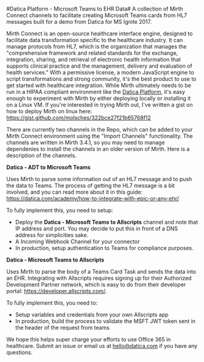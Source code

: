 #Datica Platform - Microsoft Teams to EHR Data#
A collection of Mirth Connect channels to facilitate creating Microsoft Teams cards from HL7 messages built for a demo from Datica for MS Ignite 2017. 

Mirth Connect is an open-source healthcare interface engine, designed to facilitate data transformation specific to the healthcare industry. It can manage protocols from HL7, which is the organization that manages the "comprehensive framework and related standards for the exchange, integration, sharing, and retrieval of electronic health information that supports clinical practice and the management, delivery and evaluation of health services." With a permissive license, a modern JavaScript engine to script transformations and strong community, it's the best product to use to get started with healthcare integration. While Mirth ultimately needs to be run in a HIPAA compliant environment like the [Datica Platform](https://datica.com/platform/), it's easy enough to experiment with Mirth by either deploying locally or installing it on a Linux VM. If you're interested in trying Mirth out, I've written a gist on how to deploy Mirth on linux here: https://gist.github.com/molsches/322bce27f21b65768f12

There are currently two channels in the Repo, which can be added to your Mirth Connect environment using the "Import Channels" functionality. The channels are written in Mirth 3.4.1, so you may need to manage dependenies to install the channels in an older version of Mirth. Here is a description of the channels. 

**Datica - ADT to Microsoft Teams**

Uses Mirth to parse some information out of an HL7 message and to push the data to Teams. The process of getting the HL7 message is a bit involved, and you can read more about it in this guide: https://datica.com/academy/how-to-integrate-with-epic-or-any-ehr/

To fully implement this, you need to setup:
- Deploy the **Datica - Microsoft Teams to Allscripts** channel and note that IP address and port. You may decide to put this in front of a DNS address for simplicities sake.
- A Incoming Webhook Channel for your connector
- In production, setup authentication to Teams for compliance purposes.

**Datica - Microsoft Teams to Allscripts**

Uses Mirth to parse the body of a Teams Card Task and sends the data into an EHR. Integrating with Allscripts requires signing up for their Authorized Development Partner network, which is easy to do from their developer portal: https://developer.allscripts.com/. 

To fully implement this, you need to:
- Setup variables and credentials from your own Allscripts app
- In production, build the process to validate the MSFT JWT token sent in the header of the request from teams

We hope this helps super charge your efforts to use Office 365 in healthcare. Submit an issue or email us at hello@datica.com if you have any questions. 
